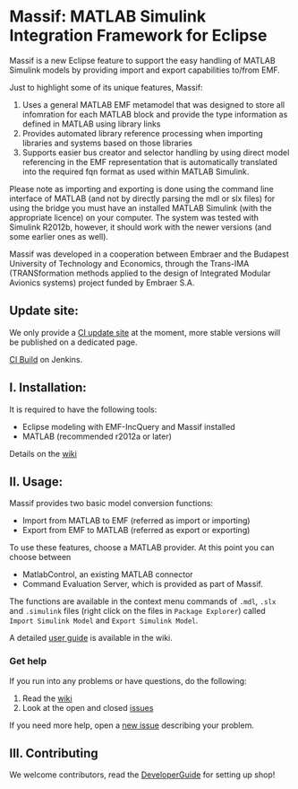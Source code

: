 # Massif: MATLAB Simulink Integration Framework for Eclipse

Massif is a new Eclipse feature to support the easy handling of MATLAB Simulink models by providing import and export capabilities to/from EMF. 

Just to highlight some of its unique features, Massif: 
 1. Uses a general MATLAB EMF metamodel that was designed to store all infomration for each MATLAB block and provide the type information as defined in MATLAB using library links
 1. Provides automated library reference processing when importing libraries and systems based on those libraries
 1. Supports easier bus creator and selector handling by using direct model referencing in the EMF representation that is automatically translated into the required fqn format as used within MATLAB Simulink. 

Please note as importing and exporting is done using the command line interface of MATLAB (and not by directly parsing the mdl or slx files) for using the bridge you must have an installed MATLAB Simulink (with the appropriate licence) on your computer. The system was tested with Simulink R2012b, however, it should work with the newer versions (and some earlier ones as well).

Massif was developed in a cooperation between Embraer and the Budapest University of Technology and Economics, through the Trans-IMA (TRANSformation methods applied to the design of Integrated Modular Avionics systems) project funded by Embraer S.A.

## Update site:

We only provide a [CI update site](https://build.inf.mit.bme.hu/jenkins/job/Massif/lastSuccessfulBuild/artifact/releng/hu.bme.mit.massif.site/target/repository/) at the moment, more stable versions will be published on a dedicated page.

[CI Build](https://build.inf.mit.bme.hu/jenkins/job/Massif/) on Jenkins.

## I. Installation:

It is required to have the following tools:
 * Eclipse modeling with EMF-IncQuery and Massif installed
 * MATLAB (recommended r2012a or later)

Details on the [wiki](../../wiki/UserGuide#installation)

## II. Usage:

Massif provides two basic model conversion functions:
 * Import from MATLAB to EMF (referred as import or importing)
 * Export from EMF to MATLAB (referred as export or exporting)

To use these features, choose a MATLAB provider. At this point you can choose between
 * MatlabControl, an existing MATLAB connector
 * Command Evaluation Server, which is provided as part of Massif.

The functions are available in the context menu commands of `.mdl`, `.slx` and `.simulink` files (right click on the files in `Package Explorer`) called `Import Simulink Model` and `Export Simulink Model`.

A detailed [user guide](../../wiki/UserGuide#model-importing-and-exporting) is available in the wiki.

### Get help

If you run into any problems or have questions, do the following:
  1. Read the [wiki](../../wiki/Home)
  1. Look at the open and closed [issues](../../issues)

If you need more help, open a [new issue](../../issues/new) describing your problem.

## III. Contributing

We welcome contributors, read the [DeveloperGuide](../../wiki/DevelopersGuide) for setting up shop!
